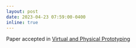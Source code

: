```yaml
---
layout: post
date: 2023-04-23 07:59:00-0400
inline: true
---
```

<!-- 
participated and presented paper in [International Conference of Additive Manufacturing for a Better World, 2022](https://amconference.sutd.edu.sg/)

-->
Paper accepted in [Virtual and Physical Prototyping](https://www.tandfonline.com/journals/nvpp20)